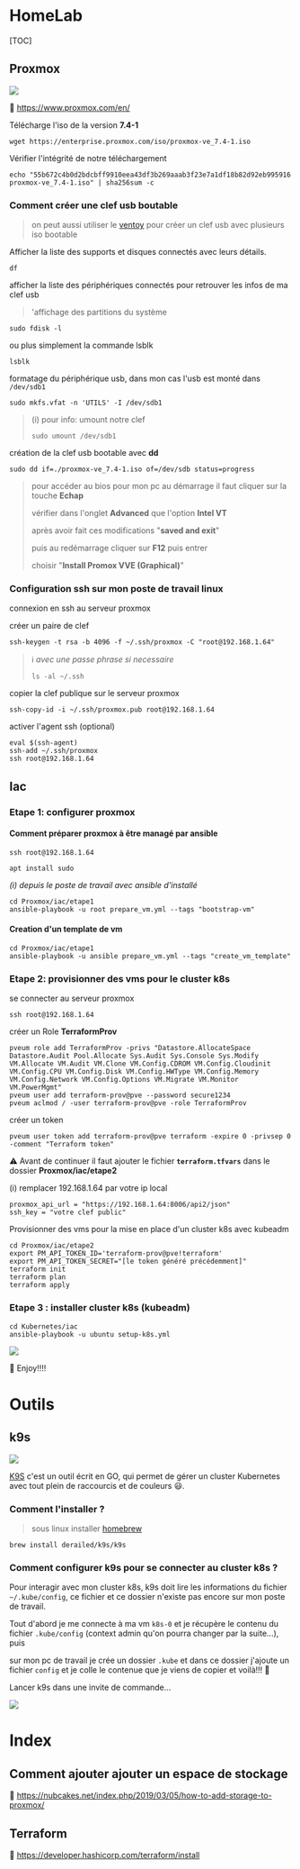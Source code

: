 # HomeLab

[TOC]



## Proxmox

![](./Images/proxmox.png)

:eyes: https://www.proxmox.com/en/

Télécharge l'iso de la version **7.4-1**

```shell
wget https://enterprise.proxmox.com/iso/proxmox-ve_7.4-1.iso
```

Vérifier l'intégrité de notre téléchargement

```shell
echo "55b672c4b0d2bdcbff9910eea43df3b269aaab3f23e7a1df18b82d92eb995916 proxmox-ve_7.4-1.iso" | sha256sum -c
```



### Comment créer une clef usb boutable

> on peut aussi utiliser le [ventoy](https://www.ventoy.net/en/index.html) pour créer un clef usb avec plusieurs iso bootable

Afficher la liste des supports et disques connectés avec leurs détails.

```shell
df
```

afficher la liste des périphériques connectés pour retrouver les infos de ma clef usb

> 'affichage des partitions du système

```shell
sudo fdisk -l
```

ou plus simplement la commande lsblk

```shell
lsblk
```

formatage du périphérique usb, dans mon cas l'usb est monté dans `/dev/sdb1`

```shell
sudo mkfs.vfat -n 'UTILS' -I /dev/sdb1
```

> (i) pour info: umount notre clef
>
> ```shell
> sudo umount /dev/sdb1
> ```

création de la clef usb bootable avec **dd**

```shell
sudo dd if=./proxmox-ve_7.4-1.iso of=/dev/sdb status=progress
```



>  pour accéder au bios pour mon pc au démarrage il faut cliquer sur la touche **Echap**
>
> vérifier dans l'onglet **Advanced** que l'option **Intel VT**
>
> après avoir fait ces modifications "**saved and exit**"
>
> puis au redémarrage cliquer sur **F12** puis entrer
>
> choisir "**Install Promox VVE (Graphical)**"



### Configuration ssh sur mon poste de travail linux

connexion en ssh au serveur proxmox

créer un paire de clef

```shell
ssh-keygen -t rsa -b 4096 -f ~/.ssh/proxmox -C "root@192.168.1.64"
```

> :information_source: *avec une passe phrase si necessaire*
>
> ```shell
> ls -al ~/.ssh
> ```

copier la clef publique sur le serveur proxmox

```shell
ssh-copy-id -i ~/.ssh/proxmox.pub root@192.168.1.64
```

activer l'agent ssh (optional)

```shell
eval $(ssh-agent)
ssh-add ~/.ssh/proxmox
ssh root@192.168.1.64
```



## Iac

### Etape 1: configurer proxmox

#### Comment préparer proxmox à être managé par ansible

```shell
ssh root@192.168.1.64
```

```shell
apt install sudo
```

*(i) depuis le poste de travail avec ansible d'installé*

```shell
cd Proxmox/iac/etape1
ansible-playbook -u root prepare_vm.yml --tags "bootstrap-vm"
```

#### Creation d'un template de vm

```shell
cd Proxmox/iac/etape1
ansible-playbook -u ansible prepare_vm.yml --tags "create_vm_template"
```

### Etape 2: provisionner des vms pour le cluster k8s

se connecter au serveur proxmox



```shell
ssh root@192.168.1.64
```

créer un Role **TerraformProv**

```shell
pveum role add TerraformProv -privs "Datastore.AllocateSpace Datastore.Audit Pool.Allocate Sys.Audit Sys.Console Sys.Modify VM.Allocate VM.Audit VM.Clone VM.Config.CDROM VM.Config.Cloudinit VM.Config.CPU VM.Config.Disk VM.Config.HWType VM.Config.Memory VM.Config.Network VM.Config.Options VM.Migrate VM.Monitor VM.PowerMgmt"
pveum user add terraform-prov@pve --password secure1234
pveum aclmod / -user terraform-prov@pve -role TerraformProv
```

créer un token

```shell
pveum user token add terraform-prov@pve terraform -expire 0 -privsep 0 -comment "Terraform token"
```



:warning:  Avant de continuer il faut ajouter le fichier **`terraform.tfvars`** dans le dossier **Proxmox/iac/etape2**

(i) remplacer 192.168.1.64 par votre ip local

```
proxmox_api_url = "https://192.168.1.64:8006/api2/json"
ssh_key = "votre clef public"
```



Provisionner des vms pour la mise en place d'un cluster k8s avec kubeadm

```shell
cd Proxmox/iac/etape2
export PM_API_TOKEN_ID='terraform-prov@pve!terraform' 
export PM_API_TOKEN_SECRET="[le token généré précédemment]" 
terraform init
terraform plan
terraform apply
```

### Etape 3 : installer cluster k8s (kubeadm)

```shell
cd Kubernetes/iac
ansible-playbook -u ubuntu setup-k8s.yml

```



![](./Images/k8s-ready-to-use.png)





 :tada: Enjoy!!!!

# Outils

## k9s

![](./Images/k9s.png)



[K9S](https://k9scli.io/) c'est un outil écrit en GO, qui permet de gérer un cluster Kubernetes avec tout plein de raccourcis et de couleurs :smiley:. 

### Comment l'installer ?

> sous linux installer [homebrew](https://docs.brew.sh/Installation)

```shell
brew install derailed/k9s/k9s
```

### Comment configurer k9s pour se connecter au cluster k8s ?

Pour interagir avec mon cluster k8s, k9s doit lire les informations du fichier `~/.kube/config`, ce fichier et ce dossier n'existe pas encore sur mon poste de travail.

Tout d'abord je me connecte à ma vm `k8s-0` et je récupère le contenu du fichier `.kube/config` (context admin qu'on pourra changer par la suite...), puis 

sur mon pc de travail je crée un dossier `.kube` et dans ce dossier j'ajoute un fichier `config` et je colle le contenue que je viens de copier et voilà!!! :tada: 

Lancer k9s dans une invite de commande...

![](./Images/k9s-ready-to-use.png)

# Index

## Comment ajouter ajouter un espace de stockage

:eyes: https://nubcakes.net/index.php/2019/03/05/how-to-add-storage-to-proxmox/

## Terraform

:eyes: https://developer.hashicorp.com/terraform/install

